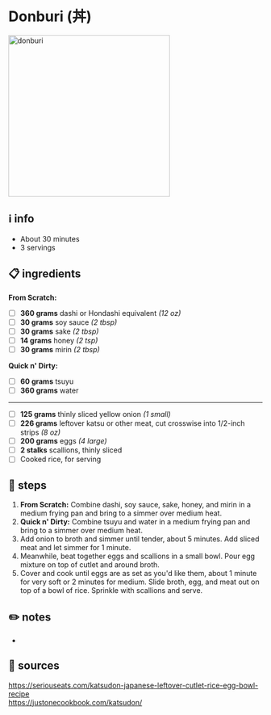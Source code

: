 # Donburi (丼)
<img src="https://www.seriouseats.com/thmb/Mr2ginE65aZyN524g7o7RFvI6qo=/1500x0/filters:no_upscale():max_bytes(150000):strip_icc()/__opt__aboutcom__coeus__resources__content_migration__serious_eats__seriouseats.com__recipes__images__2017__02__20170131-katsudon-2-c74ad6542bf746ed902e8981af918f69.jpg" alt="donburi" width="320"/>  

## ℹ️ info
* About 30 minutes  
* 3 servings  

## 📋 ingredients

**From Scratch:**  

- [ ] **360  grams** dashi or Hondashi equivalent *(12 oz)*
- [ ] **30  grams** soy sauce *(2 tbsp)*
- [ ] **30  grams** sake *(2 tbsp)*
- [ ] **14  grams** honey *(2 tsp)*
- [ ] **30  grams** mirin *(2 tbsp)*

**Quick n' Dirty:**  

- [ ] **60	grams** tsuyu
- [ ] **360	grams** water
  
---  

- [ ] **125  grams**    thinly sliced yellow onion *(1 small)*
- [ ] **226  grams**    leftover katsu or other meat, cut crosswise into 1/2-inch strips *(8 oz)*
- [ ] **200  grams**    eggs *(4 large)*
- [ ] **2  stalks** scallions, thinly sliced
- [ ] Cooked rice, for serving

## 🔪 steps
1. **From Scratch:** Combine dashi, soy sauce, sake, honey, and mirin in a medium frying pan and bring to a simmer over medium heat.
1. **Quick n' Dirty:** Combine tsuyu and water in a medium frying pan and bring to a simmer over medium heat.
2. Add onion to broth and simmer until tender, about 5 minutes. Add sliced meat and let simmer for 1 minute.
3. Meanwhile, beat together eggs and scallions in a small bowl. Pour egg mixture on top of cutlet and around broth.
4. Cover and cook until eggs are as set as you'd like them, about 1 minute for very soft or 2 minutes for medium. Slide broth, egg, and meat out on top of a bowl of rice. Sprinkle with scallions and serve.  

## ✏️ notes
* 

## 🔗 sources
https://seriouseats.com/katsudon-japanese-leftover-cutlet-rice-egg-bowl-recipe  
https://justonecookbook.com/katsudon/  
